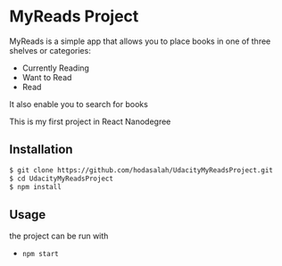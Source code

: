 # MyReads Project

MyReads is a simple app that allows you to place books in one of three shelves or categories:
- Currently Reading
- Want to Read
- Read


It  also enable you to search for books


This is my first project in React Nanodegree

## Installation

```bash
$ git clone https://github.com/hodasalah/UdacityMyReadsProject.git
$ cd UdacityMyReadsProject
$ npm install
```
 ## Usage
 the project can be run with
 - `npm start`
